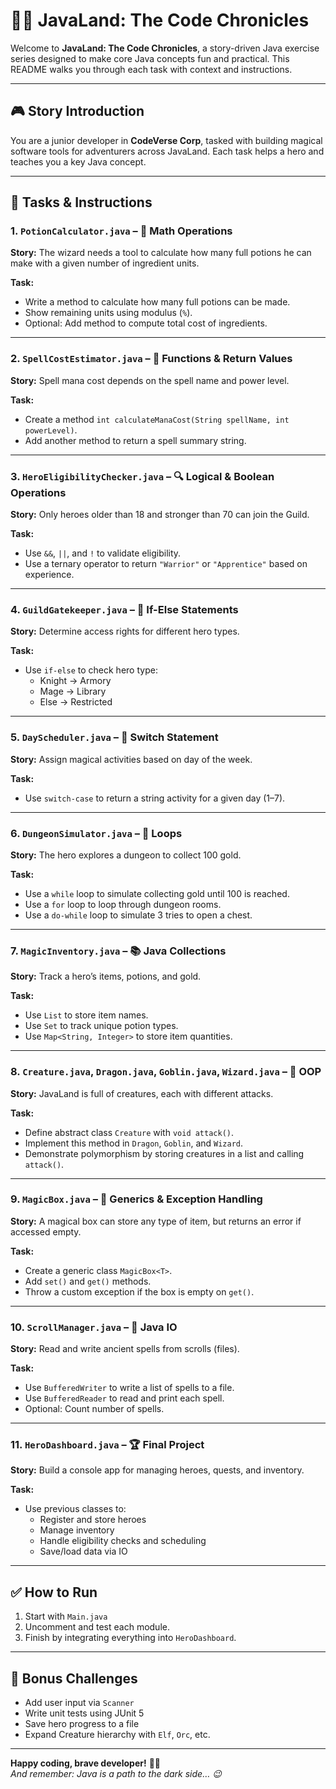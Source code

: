 
# 🧙‍♂️ JavaLand: The Code Chronicles

Welcome to **JavaLand: The Code Chronicles**, a story-driven Java exercise series designed to make core Java concepts fun and practical. This README walks you through each task with context and instructions.

---

## 🎮 Story Introduction

You are a junior developer in **CodeVerse Corp**, tasked with building magical software tools for adventurers across JavaLand. Each task helps a hero and teaches you a key Java concept.

---

## 🧪 Tasks & Instructions

### 1. `PotionCalculator.java` – 🧮 Math Operations
**Story:** The wizard needs a tool to calculate how many full potions he can make with a given number of ingredient units.

**Task:**
- Write a method to calculate how many full potions can be made.
- Show remaining units using modulus (`%`).
- Optional: Add method to compute total cost of ingredients.

---

### 2. `SpellCostEstimator.java` – 🔧 Functions & Return Values
**Story:** Spell mana cost depends on the spell name and power level.

**Task:**
- Create a method `int calculateManaCost(String spellName, int powerLevel)`.
- Add another method to return a spell summary string.

---

### 3. `HeroEligibilityChecker.java` – 🔍 Logical & Boolean Operations
**Story:** Only heroes older than 18 and stronger than 70 can join the Guild.

**Task:**
- Use `&&`, `||`, and `!` to validate eligibility.
- Use a ternary operator to return `"Warrior"` or `"Apprentice"` based on experience.

---

### 4. `GuildGatekeeper.java` – 🧠 If-Else Statements
**Story:** Determine access rights for different hero types.

**Task:**
- Use `if-else` to check hero type:
  - Knight → Armory
  - Mage → Library
  - Else → Restricted

---

### 5. `DayScheduler.java` – 🧭 Switch Statement
**Story:** Assign magical activities based on day of the week.

**Task:**
- Use `switch-case` to return a string activity for a given day (1–7).

---

### 6. `DungeonSimulator.java` – 🔁 Loops
**Story:** The hero explores a dungeon to collect 100 gold.

**Task:**
- Use a `while` loop to simulate collecting gold until 100 is reached.
- Use a `for` loop to loop through dungeon rooms.
- Use a `do-while` loop to simulate 3 tries to open a chest.

---

### 7. `MagicInventory.java` – 📚 Java Collections
**Story:** Track a hero’s items, potions, and gold.

**Task:**
- Use `List` to store item names.
- Use `Set` to track unique potion types.
- Use `Map<String, Integer>` to store item quantities.

---

### 8. `Creature.java`, `Dragon.java`, `Goblin.java`, `Wizard.java` – 🔨 OOP
**Story:** JavaLand is full of creatures, each with different attacks.

**Task:**
- Define abstract class `Creature` with `void attack()`.
- Implement this method in `Dragon`, `Goblin`, and `Wizard`.
- Demonstrate polymorphism by storing creatures in a list and calling `attack()`.

---

### 9. `MagicBox.java` – 🧬 Generics & Exception Handling
**Story:** A magical box can store any type of item, but returns an error if accessed empty.

**Task:**
- Create a generic class `MagicBox<T>`.
- Add `set()` and `get()` methods.
- Throw a custom exception if the box is empty on `get()`.

---

### 10. `ScrollManager.java` – 💾 Java IO
**Story:** Read and write ancient spells from scrolls (files).

**Task:**
- Use `BufferedWriter` to write a list of spells to a file.
- Use `BufferedReader` to read and print each spell.
- Optional: Count number of spells.

---

### 11. `HeroDashboard.java` – 🏆 Final Project
**Story:** Build a console app for managing heroes, quests, and inventory.

**Task:**
- Use previous classes to:
  - Register and store heroes
  - Manage inventory
  - Handle eligibility checks and scheduling
  - Save/load data via IO

---

## ✅ How to Run

1. Start with `Main.java`
2. Uncomment and test each module.
3. Finish by integrating everything into `HeroDashboard`.

---

## 🧠 Bonus Challenges

- Add user input via `Scanner`
- Write unit tests using JUnit 5
- Save hero progress to a file
- Expand Creature hierarchy with `Elf`, `Orc`, etc.

---

**Happy coding, brave developer!** 🧝‍♂️  
*And remember: Java is a path to the dark side… 😉*
